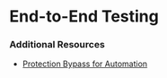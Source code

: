 # End-to-End Testing

### Additional Resources

- [Protection Bypass for Automation](https://vercel.com/docs/deployment-protection/methods-to-bypass-deployment-protection/protection-bypass-automation)
